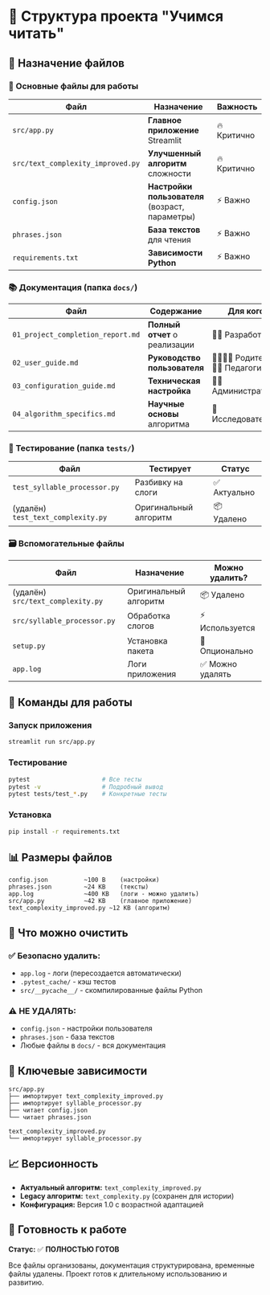 # 📁 Структура проекта "Учимся читать"

## 🎯 Назначение файлов

### 🚀 Основные файлы для работы
| Файл | Назначение | Важность |
|------|------------|----------|
| `src/app.py` | **Главное приложение** Streamlit | 🔥 Критично |
| `src/text_complexity_improved.py` | **Улучшенный алгоритм** сложности | 🔥 Критично |
| `config.json` | **Настройки пользователя** (возраст, параметры) | ⚡ Важно |
| `phrases.json` | **База текстов** для чтения | ⚡ Важно |
| `requirements.txt` | **Зависимости Python** | ⚡ Важно |

### 📚 Документация (папка `docs/`)
| Файл | Содержание | Для кого |
|------|------------|----------|
| `01_project_completion_report.md` | **Полный отчет** о реализации | 👨‍💻 Разработчики |
| `02_user_guide.md` | **Руководство пользователя** | 👨‍👩‍👧‍👦 Родители, 👩‍🏫 Педагоги |
| `03_configuration_guide.md` | **Техническая настройка** | 👨‍💻 Администраторы |
| `04_algorithm_specifics.md` | **Научные основы** алгоритма | 🔬 Исследователи |

### 🧪 Тестирование (папка `tests/`)
| Файл | Тестирует | Статус |
|------|-----------|--------|
| `test_syllable_processor.py` | Разбивку на слоги | ✅ Актуально |
| (удалён) `test_text_complexity.py` | Оригинальный алгоритм | 📦 Удалено |

### 🗃️ Вспомогательные файлы
| Файл | Назначение | Можно удалить? |
|------|------------|----------------|
| (удалён) `src/text_complexity.py` | Оригинальный алгоритм | 📦 Удалено |
| `src/syllable_processor.py` | Обработка слогов | ⚡ Используется |
| `setup.py` | Установка пакета | 🔧 Опционально |
| `app.log` | Логи приложения | ✅ Можно удалять |

## 🚀 Команды для работы

### Запуск приложения
```bash
streamlit run src/app.py
```

### Тестирование
```bash
pytest                    # Все тесты
pytest -v                 # Подробный вывод
pytest tests/test_*.py    # Конкретные тесты
```

### Установка
```bash
pip install -r requirements.txt
```

## 📊 Размеры файлов
```
config.json          ~100 B    (настройки)
phrases.json         ~24 KB    (тексты)
app.log              ~400 KB   (логи - можно удалить)
src/app.py           ~42 KB    (главное приложение)
text_complexity_improved.py ~12 KB (алгоритм)
```

## 🧹 Что можно очистить

### ✅ Безопасно удалить:
- `app.log` - логи (пересоздается автоматически)
- `.pytest_cache/` - кэш тестов
- `src/__pycache__/` - скомпилированные файлы Python

### ⚠️ НЕ УДАЛЯТЬ:
- `config.json` - настройки пользователя
- `phrases.json` - база текстов
- Любые файлы в `docs/` - вся документация

## 🎯 Ключевые зависимости

```
src/app.py 
├── импортирует text_complexity_improved.py
├── импортирует syllable_processor.py
├── читает config.json
└── читает phrases.json

text_complexity_improved.py
└── импортирует syllable_processor.py
```

## 📈 Версионность

- **Актуальный алгоритм:** `text_complexity_improved.py`
- **Legacy алгоритм:** `text_complexity.py` (сохранен для истории)
- **Конфигурация:** Версия 1.0 с возрастной адаптацией

## 🎉 Готовность к работе

**Статус:** ✅ **ПОЛНОСТЬЮ ГОТОВ**

Все файлы организованы, документация структурирована, временные файлы удалены. Проект готов к длительному использованию и развитию.